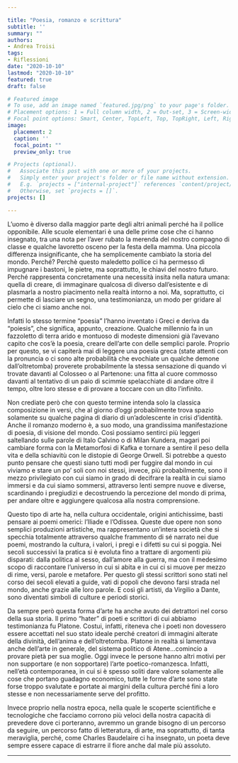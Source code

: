 ```yaml
---

title: "Poesia, romanzo e scrittura"
subtitle: ''
summary: ""
authors:
- Andrea Troisi
tags:
- Riflessioni
date: "2020-10-10"
lastmod: "2020-10-10"
featured: true
draft: false

# Featured image
# To use, add an image named `featured.jpg/png` to your page's folder.
# Placement options: 1 = Full column width, 2 = Out-set, 3 = Screen-width
# Focal point options: Smart, Center, TopLeft, Top, TopRight, Left, Right, BottomLeft, Bottom, BottomRight
image:
  placement: 2
  caption: ''
  focal_point: ""
  preview_only: true

# Projects (optional).
#   Associate this post with one or more of your projects.
#   Simply enter your project's folder or file name without extension.
#   E.g. `projects = ["internal-project"]` references `content/project/deep-learning/index.md`.
#   Otherwise, set `projects = []`.
projects: []

---
```


L’uomo è diverso dalla maggior parte degli altri animali perché ha il pollice opponibile. Alle scuole elementari è una delle prime cose che ci hanno insegnato, tra una nota per l’aver rubato la merenda del nostro compagno di classe e qualche lavoretto osceno per la festa della mamma. Una piccola differenza insignificante, che ha semplicemente cambiato la storia del mondo. Perché? Perchè questo maledetto pollice ci ha permesso di impugnare i bastoni, le pietre, ma soprattutto, le chiavi del nostro futuro. Perché rappresenta concretamente una necessità insita nella natura umana: quella di creare, di immaginare qualcosa di diverso dall’esistente e di plasmarla a nostro piacimento nella realtà intorno a noi. Ma, soprattutto, ci permette di lasciare un segno, una testimonianza, un modo per gridare al cielo che ci siamo anche noi.

Infatti lo stesso termine “poesia” l’hanno inventato i Greci e deriva da “poiesis”, che significa, appunto, creazione. Qualche millennio fa in un fazzoletto di terra arido e montuoso di modeste dimensioni già l’avevano capito che cos’è la poesia, creare dell’arte con delle semplici parole. Proprio per questo, se vi capiterà mai di leggere una poesia greca (state attenti con la pronuncia o ci sono alte probabilità che evochiate un qualche demone dall’oltretomba) proverete probabilmente la stessa sensazione di quando vi trovate davanti al Colosseo o al Partenone: una fitta al cuore commosso davanti al tentativo di  un paio di scimmie spelacchiate di andare oltre il tempo, oltre loro stesse e di provare a toccare con un dito l’infinito.

Non crediate però che con questo termine intenda solo la classica composizione in versi, che al giorno d’oggi probabilmente trova spazio solamente su qualche pagina di diario di un’adolescente in crisi d’identità. Anche il romanzo moderno è, a suo modo, una grandissima manifestazione di poesia, di visione del mondo. Così possiamo sentirci più leggeri saltellando sulle parole di Italo Calvino o di Milan Kundera, magari poi cambiare forma con la  Metamorfosi di Kafka e tornare a sentire il peso della vita e della schiavitù con le distopie di George Orwell. Si potrebbe a questo punto pensare che questi siano tutti modi per fuggire dal mondo in cui viviamo e stare un po’ soli con noi stessi, invece, più probabilmente, sono il mezzo privilegiato con cui siamo in grado di decifrare la realtà in cui siamo immersi e da cui siamo sommersi, attraverso lenti sempre nuove e diverse, scardinando i pregiudizi e decostruendo la percezione del mondo di prima, per andare oltre e aggiungere qualcosa alla nostra comprensione.

Questo tipo di arte ha, nella cultura occidentale, origini antichissime, basti pensare ai poemi omerici: l’Iliade e l’Odissea. Queste due opere non sono semplici produzioni artistiche, ma rappresentano un’intera società che si specchia totalmente attraverso qualche frammento di sé narrato nei due poemi, mostrando la cultura, i valori, i pregi e i difetti su cui si poggia. Nei secoli successivi la pratica si è evoluta fino a trattare di argomenti più disparati: dalla politica al sesso, dall’amore alla guerra, ma con il medesimo scopo di raccontare l’universo in cui si abita e in cui ci si muove per mezzo di rime, versi, parole e metafore. Per questo gli stessi scrittori sono stati nel corso dei secoli elevati a guide, vati di popoli che devono farsi strada nel mondo, anche grazie alle loro parole. E così gli artisti, da Virgilio a Dante, sono diventati simboli di culture e periodi storici. 

Da sempre però questa forma d’arte ha anche avuto dei detrattori nel corso della sua storia. Il primo “hater” di poeti e scrittori di cui abbiamo testimonianza fu Platone. Costui, infatti, riteneva che i poeti non dovessero essere accettati nel suo stato ideale perché creatori di immagini alterate della divinità, dell’anima e dell’oltretomba. Platone in realtà si lamentava anche dell’arte in generale, del sistema politico di Atene…comincio a provare pietà per sua moglie. Oggi invece le persone hanno altri motivi per non supportare (e non sopportare) l’arte poetico-romanzesca. Infatti, nell’età contemporanea, in cui si è spesso soliti dare valore solamente alle cose che portano guadagno economico, tutte le forme d’arte sono state forse troppo svalutate e portate ai margini della cultura perché fini a loro stesse e non necessariamente serve del profitto.

Invece proprio nella nostra epoca, nella quale le scoperte scientifiche e tecnologiche che facciamo corrono più veloci della nostra capacità di prevedere dove ci porteranno, avremmo un grande bisogno di un percorso da seguire, un percorso fatto di letteratura, di arte, ma soprattutto, di tanta meraviglia, perché, come Charles Baudelaire ci ha insegnato, un poeta deve sempre essere capace di estrarre il fiore anche dal male più assoluto.


---
